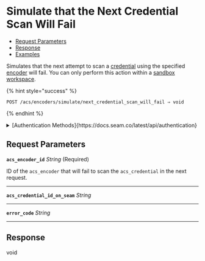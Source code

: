 # Simulate that the Next Credential Scan Will Fail

- [Request Parameters](./#request-parameters)
- [Response](./#response)
- [Examples](./#examples)

Simulates that the next attempt to scan a [credential](../../../../capability-guides/access-systems/managing-credentials.md) using the specified [encoder](../../../../capability-guides/access-systems/working-with-card-encoders-and-scanners/README.md) will fail. You can only perform this action within a [sandbox workspace](../../../../core-concepts/workspaces/README.md#sandbox-workspaces).

{% hint style="success" %}
```
POST /acs/encoders/simulate/next_credential_scan_will_fail ⇒ void
```
{% endhint %}

<details>

<summary>[Authentication Methods]{https://docs.seam.co/latest/api/authentication}</summary>

- API key
- Personal access token
  <br>Must also include the `seam-workspace` header in the request.
</details>

## Request Parameters

**`acs_encoder_id`** *String* (Required)

ID of the `acs_encoder` that will fail to scan the `acs_credential` in the next request.

---

**`acs_credential_id_on_seam`** *String*

---

**`error_code`** *String*

---


## Response

void

